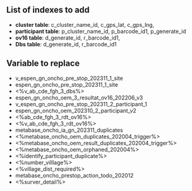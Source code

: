 ## List of indexes to add

- **cluster table**: c_cluster_name_id, c_gps_lat, c_gps_lng,
- **participant table**: p_cluster_name_id, p_barcode_id1, p_generate_id
- **ov16 table**: d_generate_id, r_barcode_id1,
- **Dbs table**: d_generate_id, r_barcode_id1

## Variable to replace

- v_espen_gn_oncho_pre_stop_202311_1_site
- espen_gn_oncho_pre_stop_202311_1_site
- <%v_ab_cde_fgh_3_dbs%>
- espen_gn_oncho_oem_3_resultat_ov16_202206_v3
- v_espen_gn_oncho_pre_stop_202311_2_participant_1
- espen_gn_oncho_oem_202310_2_participant_v2
- <%ab_cde_fgh_3_rdt_ov16%>
- <%v_ab_cde_fgh_3_rdt_ov16%>
- metabase_oncho_ia_gn_202311_duplicates
- <%metabase_oncho_oem_duplicates_202004_trigger%>
- <%metabase_oncho_oem_result_duplicates_202004_trigger%>
- <%metabase_oncho_oem_orphaned_202004%>
- <%identify_participant_duplicate%>
- <%number_villlage%>
- <%village_dist_required%>
- metabase_oncho_prestop_action_todo_202012
- <%surver_detail%>
